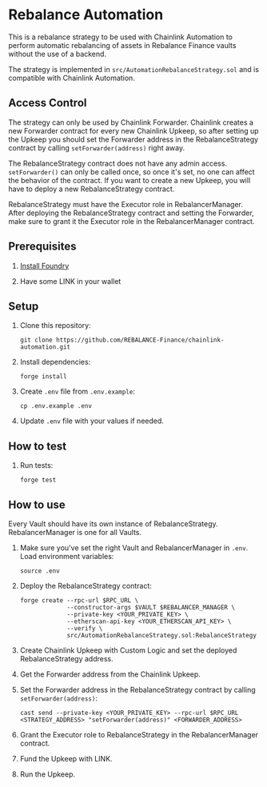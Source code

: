 # Rebalance Automation

This is a rebalance strategy to be used with Chainlink Automation to perform automatic rebalancing of assets in Rebalance Finance vaults without the use of a backend.

The strategy is implemented in `src/AutomationRebalanceStrategy.sol` and is compatible with Chainlink Automation.

## Access Control

The strategy can only be used by Chainlink Forwarder. Chainlink creates a new Forwarder contract for every new Chainlink Upkeep, so after setting up the Upkeep you should set the Forwarder address in the RebalanceStrategy contract by calling `setForwarder(address)` right away.

The RebalanceStrategy contract does not have any admin access. `setForwarder()` can only be called once, so once it's set, no one can affect the behavior of the contract. If you want to create a new Upkeep, you will have to deploy a new RebalanceStrategy contract.

RebalanceStrategy must have the Executor role in RebalancerManager. After deploying the RebalanceStrategy contract and setting the Forwarder, make sure to grant it the Executor role in the RebalancerManager contract.

## Prerequisites

1. [Install Foundry](https://book.getfoundry.sh/getting-started/installation)

1. Have some LINK in your wallet

## Setup

1. Clone this repository:

    `git clone https://github.com/REBALANCE-Finance/chainlink-automation.git`

1. Install dependencies:
    
    `forge install`

1. Create `.env` file from `.env.example`:

    `cp .env.example .env`

1. Update `.env` file with your values if needed.

## How to test

1. Run tests:

    `forge test`

## How to use

Every Vault should have its own instance of RebalanceStrategy. RebalancerManager is one for all Vaults.

1. Make sure you've set the right Vault and RebalancerManager in `.env`. Load environment variables:

    `source .env`

1. Deploy the RebalanceStrategy contract:

    ```
    forge create --rpc-url $RPC_URL \
                 --constructor-args $VAULT $REBALANCER_MANAGER \
                 --private-key <YOUR_PRIVATE_KEY> \
                 --etherscan-api-key <YOUR_ETHERSCAN_API_KEY> \
                 --verify \
                 src/AutomationRebalanceStrategy.sol:RebalanceStrategy
    ```

1. Create Chainlink Upkeep with Custom Logic and set the deployed RebalanceStrategy address.

1. Get the Forwarder address from the Chainlink Upkeep.

1. Set the Forwarder address in the RebalanceStrategy contract by calling `setForwarder(address)`:

    ```
    cast send --private-key <YOUR_PRIVATE_KEY> --rpc-url $RPC_URL <STRATEGY_ADDRESS> "setForwarder(address)" <FORWARDER_ADDRESS>
    ```

1. Grant the Executor role to RebalanceStrategy in the RebalancerManager contract.

1. Fund the Upkeep with LINK.

6. Run the Upkeep.
